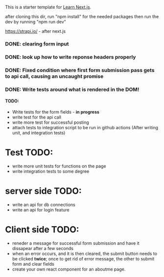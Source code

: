 This is a starter template for [Learn Next.js](https://nextjs.org/learn).

after cloning this dir, run "npm install" for the needed packages
then run the dev by running "npm run dev"

https://strapi.io/ - after next.js

### DONE: clearing form input
### DONE: look up how to write reponse headers properly
### DONE: Fixed condition where first form submission pass gets to api call, causing an uncaught promise
### DONE: Write tests around what is rendered in the DOM! 


#### TODO:
 - Write tests for the form fields - **in progress**
 - write test for the api call 
 - write more test for successful posting
 - attach tests to integration script to be run in github actions (After writing unit, and integration tests)

# Test TODO:
 - write more unit tests for functions on the page
 - write integration tests to some degree

# server side TODO: 
 - write an api for db connections
 - write an api for login feature

# Client side TODO: 
 - reneder a message for successful form submission and have it dissapear after a few seconds
 - when an error occurs, and it is then cleared, the submit button needs to be clicked **twice**; once to get rid of error message, the other to submit form and clear fields
 - create your own react component for an aboutme page.

